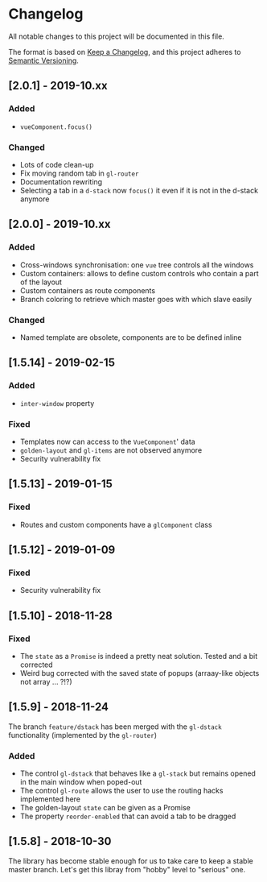 # Changelog

All notable changes to this project will be documented in this file.

The format is based on [Keep a Changelog](https://keepachangelog.com/en/1.0.0/),
and this project adheres to [Semantic Versioning](https://semver.org/spec/v2.0.0.html).

## [2.0.1] - 2019-10.xx

### Added

- `vueComponent.focus()`

### Changed

- Lots of code clean-up
- Fix moving random tab in `gl-router`
- Documentation rewriting
- Selecting a tab in a `d-stack` now `focus()` it even if it is not in the d-stack anymore

## [2.0.0] - 2019-10.xx

### Added

- Cross-windows synchronisation: one `vue` tree controls all the windows
- Custom containers: allows to define custom controls who contain a part of the layout
- Custom containers as route components
- Branch coloring to retrieve which master goes with which slave easily

### Changed

- Named template are obsolete, components are to be defined inline

## [1.5.14] - 2019-02-15

### Added

- `inter-window` property

### Fixed

- Templates now can access to the `VueComponent`' data
- `golden-layout` and `gl-items` are not observed anymore
- Security vulnerability fix

## [1.5.13] - 2019-01-15

### Fixed

- Routes and custom components have a `glComponent` class

## [1.5.12] - 2019-01-09

### Fixed

- Security vulnerability fix

## [1.5.10] - 2018-11-28

### Fixed

- The `state` as a `Promise` is indeed a pretty neat solution. Tested and a bit corrected
- Weird bug corrected with the saved state of popups (arraay-like objects not array ... ?!?)

## [1.5.9] - 2018-11-24

The branch `feature/dstack` has been merged with the `gl-dstack` functionality (implemented by the `gl-router`) 

### Added

- The control `gl-dstack` that behaves like a `gl-stack` but remains opened in the main window when poped-out
- The control `gl-route` allows the user to use the routing hacks implemented here
- The golden-layout `state` can be given as a Promise
- The property `reorder-enabled` that can avoid a tab to be dragged

## [1.5.8] - 2018-10-30

The library has become stable enough for us to take care to keep a stable master branch. Let's get this libray from "hobby" level to "serious" one.
